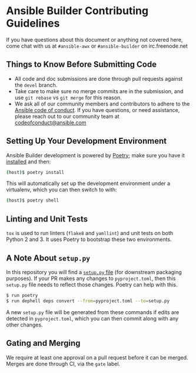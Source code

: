 # Ansible Builder Contributing Guidelines

If you have questions about this document or anything not covered here, come chat with us at `#ansible-awx` or `#ansible-builder` on irc.freenode.net


## Things to Know Before Submitting Code

- All code and doc submissions are done through pull requests against the `devel` branch.
- Take care to make sure no merge commits are in the submission, and use `git rebase` vs `git merge` for this reason.
- We ask all of our community members and contributors to adhere to the [Ansible code of conduct](http://docs.ansible.com/ansible/latest/community/code_of_conduct.html). If you have questions, or need assistance, please reach out to our community team at [codeofconduct@ansible.com](mailto:codeofconduct@ansible.com)


## Setting Up Your Development Environment

Ansible Builder development is powered by [Poetry](https://python-poetry.org/); make sure you have it [installed](https://python-poetry.org/docs/#installation) and then:

```bash
(host)$ poetry install
```

This will automatically set up the development environment under a virtualenv, which you can then switch to with:

```bash
(host)$ poetry shell
```

## Linting and Unit Tests

`tox` is used to run linters (`flake8` and `yamllint`) and unit tests on both Python 2 and 3. It uses Poetry to bootstrap these two environments.

## A Note About `setup.py`

In this repository you will find a [`setup.py` file](https://docs.python.org/3/installing/index.html#installing-index) (for downstream packaging purposes).  If your PR makes any changes to `pyproject.toml`, then this `setup.py` file needs to reflect those changes.  Poetry can help with this.

```bash
$ run poetry
$ run dephell deps convert --from=pyproject.toml --to=setup.py
```

A new `setup.py` file will be generated from these commands if edits are detected in `pyproject.toml`, which you can then commit along with any other changes.

## Gating and Merging

We require at least one approval on a pull request before it can be merged.  Merges are done through CI, via the `gate` label.
